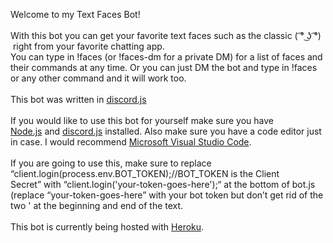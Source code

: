 Welcome to my Text Faces Bot!\
\
With this bot you can get your favorite text faces such as the classic (
͡° ͜ʖ ͡°)  right from your favorite chatting app.\
You can type in !faces (or !faces-dm for a private DM) for a list of
faces and their commands at any time. Or you can just DM the bot and
type in !faces or any other command and it will work too.\
\
This bot was written in
[discord.js](https://www.google.com/url?q=https://discord.js.org&sa=D&ust=1597188457260000&usg=AOvVaw1ME8UywyUmNqLUnicf4ecJ)\
\
If you would like to use this bot for yourself make sure you have
[Node.js](https://www.google.com/url?q=http://nodejs.org&sa=D&ust=1597188457261000&usg=AOvVaw2s-GAnu5-4OJfS_wvS_6MY) and
[discord.js](https://www.google.com/url?q=http://discord.js.org&sa=D&ust=1597188457261000&usg=AOvVaw1Ct2fOcLzJHBecbM9sIvj3) installed.
Also make sure you have a code editor just in case. I would recommend
[Microsoft Visual Studio
Code](https://www.google.com/url?q=https://code.visualstudio.com/&sa=D&ust=1597188457261000&usg=AOvVaw0fo1hV3tmvRDQyFYiINw5R).\
\
If you are going to use this, make sure to replace
“client.login(process.env.BOT\_TOKEN);//BOT\_TOKEN is the Client
Secret” with “client.login('your-token-goes-here');“ at the bottom of
bot.js (replace “your-token-goes-here” with your bot token but don’t get
rid of the two ' at the beginning and end of the text.\
\
This bot is currently being hosted with
[Heroku](https://www.google.com/url?q=https://heroku.com&sa=D&ust=1597188457262000&usg=AOvVaw2n1qg9VjKVVnzDfSBXtuaV).
